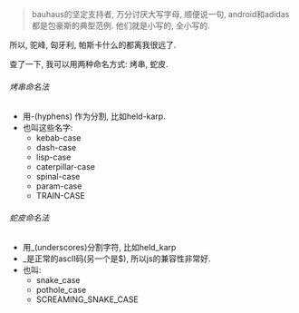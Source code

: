 > bauhaus的坚定支持者, 万分讨厌大写字母, 顺便说一句, android和adidas都是包豪斯的典型范例. 他们就是小写的, 全小写的.

所以, 驼峰, 匈牙利, 帕斯卡什么的都离我很远了. 

查了一下, 我可以用两种命名方式: 烤串, 蛇皮.

###### 烤串命名法

- 用-(hyphens) 作为分割, 比如held-karp.
- 也叫这些名字: 
  - kebab-case
  - dash-case
  - lisp-case
  - caterpillar-case
  - spinal-case
  - param-case
  - TRAIN-CASE



###### 蛇皮命名法

- 用_(underscores)分割字符, 比如held_karp
- _是正常的ascII码(另一个是$), 所以js的兼容性非常好.
- 也叫:
  - snake_case
  - pothole_case
  - SCREAMING_SNAKE_CASE